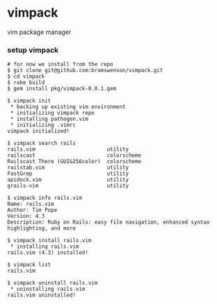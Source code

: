 # vimpack

vim package manager

### setup vimpack

    # for now we install from the repo
    $ git clone git@github.com:bramswenson/vimpack.git
    $ cd vimpack
    $ rake build
    $ gem install pkg/vimpack-0.0.1.gem

    $ vimpack init
     * backing up existing vim environment
     * initializing vimpack repo
     * installing pathogen.vim
     * initializing .vimrc
    vimpack initialized!

    $ vimpack search rails
    rails.vim                       utility    
    railscast                       colorscheme
    Railscast There (GUI&256color)  colorscheme
    railstab.vim                    utility    
    FastGrep                        utility
    apidock.vim                     utility
    grails-vim                      utility
    
    $ vimpack info rails.vim
    Name: rails.vim
    Author: Tim Pope
    Version: 4.3
    Description: Ruby on Rails: easy file navigation, enhanced syntax highlighting, and more

    $ vimpack install rails.vim
     * installing rails.vim
    rails.vim (4.3) installed!

    $ vimpack list
    rails.vim

    $ vimpack uninstall rails.vim
     * uninstalling rails.vim
    rails.vim uninstalled!

